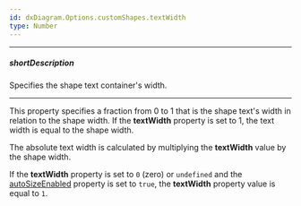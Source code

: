 ```yaml
---
id: dxDiagram.Options.customShapes.textWidth
type: Number
---
```

---
##### shortDescription
Specifies the shape text container's width.

---
This property specifies a fraction from 0 to 1 that is the shape text's width in relation to the shape width. If the **textWidth** property is set to 1, the text width is equal to the shape width.

The absolute text width is calculated by multiplying the **textWidth** value by the shape width.

If the **textWidth** property is set to `0` (zero) or `undefined` and the [autoSizeEnabled](/api-reference/10%20UI%20Components/dxDiagram/1%20Configuration/nodes/autoSizeEnabled.md '/Documentation/ApiReference/UI_Components/dxDiagram/Configuration/nodes/#autoSizeEnabled') property is set to `true`, the **textWidth** property value is equal to `1`.